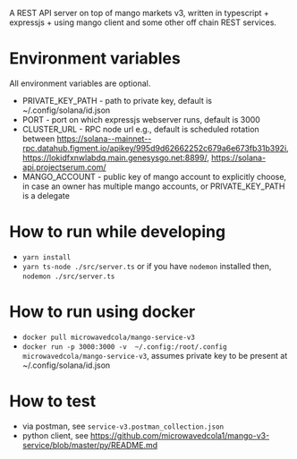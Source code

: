 
A REST API server on top of mango markets v3, written in typescript + expressjs + using mango client and some other off chain REST services.

# Environment variables
All environment variables are optional.
* PRIVATE_KEY_PATH - path to private key, default is ~/.config/solana/id.json
* PORT - port on which expressjs webserver runs, default is 3000
* CLUSTER_URL - RPC node url e.g., default is scheduled rotation between  https://solana--mainnet--rpc.datahub.figment.io/apikey/995d9d62662252c679a6e673fb31b392i, https://lokidfxnwlabdq.main.genesysgo.net:8899/,
      https://solana-api.projectserum.com/
* MANGO_ACCOUNT - public key of mango account to explicitly choose, in case an owner has multiple mango accounts, or PRIVATE_KEY_PATH is a delegate  

# How to run while developing
* `yarn install`
* `yarn ts-node ./src/server.ts` or if you have `nodemon` installed then, `nodemon ./src/server.ts`

# How to run using docker
* `docker pull microwavedcola/mango-service-v3`
* `docker run -p 3000:3000 -v  ~/.config:/root/.config microwavedcola/mango-service-v3`, assumes private key to be present at ~/.config/solana/id.json  

# How to test
* via postman, see `service-v3.postman_collection.json`
* python client, see https://github.com/microwavedcola1/mango-v3-service/blob/master/py/README.md
